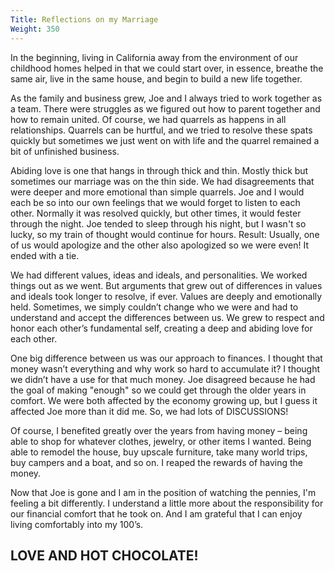```yaml
---
Title: Reflections on my Marriage
Weight: 350
---
```


In the beginning, living in California away from the environment of our childhood homes helped in that we could start over, in essence, breathe the same air, live in the same house, and begin to build a new life together.

As the family and business grew, Joe and I always tried to work together as a team. There were struggles as we figured out how to parent together and how to remain united. Of course, we had quarrels as happens in all relationships. Quarrels can be hurtful, and we tried to resolve these spats quickly but sometimes we just went on with life and the quarrel remained a bit of unfinished business.

Abiding love is one that hangs in through thick and thin. Mostly thick but sometimes our marriage was on the thin side.  We had disagreements that were deeper and more emotional than simple quarrels. Joe and I would each be so into our own feelings that we would forget to listen to each other. Normally it was resolved quickly, but other times, it would fester through the night. Joe tended to sleep through his night, but I wasn't so lucky, so my train of thought would continue for hours. Result: Usually, one of us would apologize and the other also apologized so we were even! It ended with a tie.

We had different values, ideas and ideals, and personalities. We worked things out as we went. But arguments that grew out of differences in values and ideals took longer to resolve, if ever. Values are deeply and emotionally held. Sometimes, we simply couldn’t change who we were and had to understand and accept the differences between us. We grew to respect and honor each other’s fundamental self, creating a deep and abiding love for each other.

One big difference between us was our approach to finances. I thought that money wasn’t everything and why work so hard to accumulate it? I thought we didn’t have a use for that much money. Joe disagreed because he had the goal of making "enough" so we could get through the older years in comfort. We were both affected by the economy growing up, but I guess it affected Joe more than it did me. So, we had lots of DISCUSSIONS!

Of course, I benefited greatly over the years from having money – being able to shop for whatever clothes, jewelry, or other items I wanted. Being able to remodel the house, buy upscale furniture, take many world trips, buy campers and a boat, and so on. I reaped the rewards of having the money.

Now that Joe is gone and I am in the position of watching the pennies, I'm feeling a bit differently. I understand a little more about the responsibility for our financial comfort that he took on. And I am grateful that I can enjoy living comfortably into my 100’s.

## LOVE AND HOT CHOCOLATE!